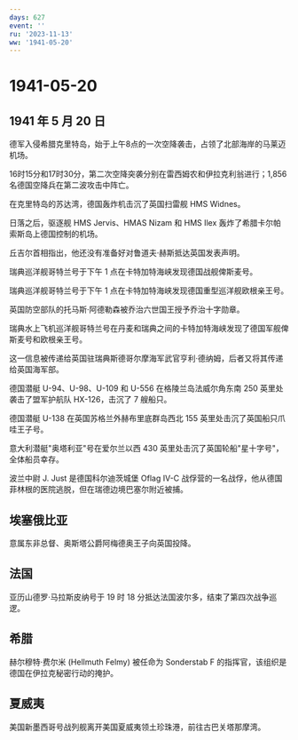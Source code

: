 ```yaml
---
days: 627
event: ''
ru: '2023-11-13'
ww: '1941-05-20'
---
```


# 1941-05-20

## 1941 年 5 月 20 日

德军入侵希腊克里特岛，始于上午8点的一次空降袭击，占领了北部海岸的马莱迈机场。

16时15分和17时30分，第二次空降突袭分别在雷西姆农和伊拉克利翁进行；1,856名德国空降兵在第二波攻击中阵亡。

在克里特岛的苏达湾，德国轰炸机击沉了英国扫雷舰 HMS Widnes。

日落之后，驱逐舰 HMS Jervis、HMAS Nizam 和 HMS Ilex
轰炸了希腊卡尔帕索斯岛上德国控制的机场。

丘吉尔首相指出，他还没有准备好对鲁道夫·赫斯抵达英国发表声明。

瑞典巡洋舰哥特兰号于下午 1 点在卡特加特海峡发现德国战舰俾斯麦号。

瑞典巡洋舰哥特兰号于下午 1
点在卡特加特海峡发现德国重型巡洋舰欧根亲王号。

英国防空部队的托马斯·阿德勒森被乔治六世国王授予乔治十字勋章。

瑞典水上飞机巡洋舰哥特兰号在丹麦和瑞典之间的卡特加特海峡发现了德国军舰俾斯麦号和欧根亲王号。

这一信息被传递给英国驻瑞典斯德哥尔摩海军武官亨利·德纳姆，后者又将其传递给英国海军部。

德国潜艇 U-94、U-98、U-109 和 U-556 在格陵兰岛法威尔角东南 250
英里处袭击了盟军护航队 HX-126，击沉了 7 艘船只。

德国潜艇 U-138 在英国苏格兰外赫布里底群岛西北 155
英里处击沉了英国船只爪哇王子号。

意大利潜艇"奥塔利亚"号在爱尔兰以西 430
英里处击沉了英国轮船"星十字号"，全体船员幸存。

波兰中尉 J. Just 是德国科尔迪茨城堡 Oflag IV-C
战俘营的一名战俘，他从德国菲林根的医院逃脱，但在瑞德边境巴塞尔附近被捕。

## 埃塞俄比亚

意属东非总督、奥斯塔公爵阿梅德奥王子向英国投降。

## 法国

亚历山德罗·马拉斯皮纳号于 19 时 18
分抵达法国波尔多，结束了第四次战争巡逻。

## 希腊

赫尔穆特·费尔米 (Hellmuth Felmy) 被任命为 Sonderstab F
的指挥官，该组织是德国在伊拉克秘密行动的掩护。

## 夏威夷

美国新墨西哥号战列舰离开美国夏威夷领土珍珠港，前往古巴关塔那摩湾。